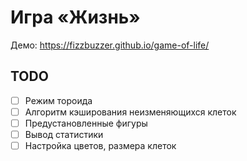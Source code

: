 # Игра «Жизнь»

Демо: https://fizzbuzzer.github.io/game-of-life/

## TODO

- [ ] Режим тороида
- [ ] Алгоритм кэширования неизменяющихся клеток
- [ ] Предустановленные фигуры
- [ ] Вывод статистики
- [ ] Настройка цветов, размера клеток
